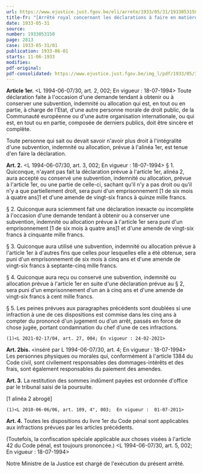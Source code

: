 ```yaml
---
url: https://www.ejustice.just.fgov.be/eli/arrete/1933/05/31/1933053150/justel
title-fr: "[Arrêté royal concernant les déclarations à faire en matière de subventions et allocations] <remplacé par L 1994-06-07/30, art. 1, 002; En vigueur : 18-07-1994> (NOTE : Consultation des versions antérieures à partir du 08-07-1994 et mise à jour au 24-02-2021)"
date: 1933-05-31
source:
number: 1933053150
page: 2813
case: 1933-05-31/01
publication: 1933-06-01
starts: 11-06-1933
modifies:
pdf-original:
pdf-consolidated: https://www.ejustice.just.fgov.be/img_l/pdf/1933/05/31/1933053150_F.pdf
---
```


**Article 1er.** <L 1994-06-07/30, art. 2, 002;  En vigueur :  18-07-1994> Toute déclaration faite à l'occasion d'une demande tendant à obtenir ou à conserver une subvention, indemnité ou allocation qui est, en tout ou en partie, à charge de l'Etat, d'une autre personne morale de droit public, de la Communauté européenne ou d'une autre organisation internationale, ou qui est, en tout ou en partie, composée de derniers publics, doit être sincère et complète.

Toute personne qui sait ou devait savoir n'avoir plus droit à l'intégralité d'une subvention, indemnité ou allocation, prévue à l'alinéa 1er, est tenue d'en faire la déclaration.

**Art. 2.** <L 1994-06-07/30, art. 3, 002;  En vigueur :  18-07-1994> § 1. Quiconque, n'ayant pas fait la déclaration prévue à l'article 1er, alinéa 2, aura accepté ou conservé une subvention, indemnité ou allocation, prévue à l'article 1er, ou une partie de celle-ci, sachant qu'il n'y a pas droit ou qu'il n'y a que partiellement droit, sera puni d'un emprisonnement [1 de six mois à quatre ans]1 et d'une amende de vingt-six francs à quinze mille francs.

§ 2. Quiconque aura sciemment fait une déclaration inexacte ou incomplète à l'occasion d'une demande tendant à obtenir ou à conserver une subvention, indemnité ou allocation prévue à l'article 1er sera puni d'un emprisonnement [1 de six mois à quatre ans]1 et d'une amende de vingt-six francs à cinquante mille francs.

§ 3. Quiconque aura utilisé une subvention, indemnité ou allocation prévue à l'article 1er à d'autres fins que celles pour lesquelles elle a été obtenue, sera puni d'un emprisonnement de six mois à cinq ans et d'une amende de vingt-six francs à septante-cinq mille francs.

§ 4. Quiconque aura reçu ou conservé une subvention, indemnité ou allocation prévue à l'article 1er en suite d'une déclaration prévue au § 2, sera puni d'un emprisonnement d'un an à cinq ans et d'une amende de vingt-six francs à cent mille francs.

§ 5. Les peines prévues aux paragraphes précédents sont doublées si une infraction à une de ces dispositions est commise dans les cinq ans à compter du prononcé d'un jugement ou d'un arrêt, passés en force de chose jugée, portant condamnation du chef d'une de ces infractions.

`(1)<L 2021-02-17/04, art. 27, 004; En vigueur : 24-02-2021>`

**Art. 2bis.** <inséré par L 1994-06-07/30, art. 4;  En vigueur :  18-07-1994> Les personnes physiques ou morales qui, conformément à l'article 1384 du Code civil, sont civilement responsables des dommages-intérêts et des frais, sont également responsables du paiement des amendes.

**Art. 3.** La restitution des sommes indûment payées est ordonnée d'office par le tribunal saisi de la poursuite.

[1 alinéa 2 abrogé]

`(1)<L 2010-06-06/06, art. 109, 4°, 003;  En vigueur :  01-07-2011>`

**Art. 4.** Toutes les dispositions du livre 1er du Code pénal sont applicables aux infractions prévues par les articles précédents.

(Toutefois, la confiscation spéciale applicable aux choses visées à l'article 42 du Code pénal, est toujours prononcée.) <L 1994-06-07/30, art. 5, 002;  En vigueur :  18-07-1994>

Notre Ministre de la Justice est chargé de l'exécution du présent arrêté.
